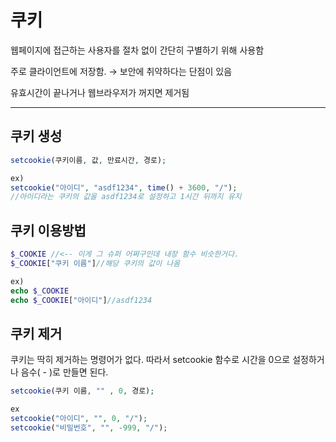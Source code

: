 # 쿠키

웹페이지에 접근하는 사용자를 절차 없이 간단히 구별하기 위해 사용함

주로 클라이언트에 저장함. → 보안에 취약하다는 단점이 있음

유효시간이 끝나거나 웹브라우저가 꺼지면 제거됨

---

## 쿠키 생성

```php
setcookie(쿠키이름, 값, 만료시간, 경로);

ex)
setcookie("아이디", "asdf1234", time() + 3600, "/"); 
//아이디라는 쿠키의 값을 asdf1234로 설정하고 1시간 뒤까지 유지
```

## 쿠키 이용방법

```php
$_COOKIE //<-- 이게 그 슈퍼 어쩌구인데 내장 함수 비슷한거다.
$_COOKIE["쿠키 이름"]//해당 쿠키의 값이 나옴

ex)
echo $_COOKIE
echo $_COOKIE["아이디"]//asdf1234
```

## 쿠키 제거

쿠키는 딱히 제거하는 명령어가 없다.
따라서 setcookie 함수로 시간을 0으로 설정하거나 음수( - )로 만들면 된다.

```php
setcookie(쿠키 이름, "" , 0, 경로);

ex
setcookie("아이디", "", 0, "/");
setcookie("비밀번호", "", -999, "/");
```